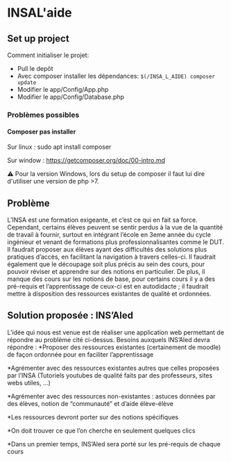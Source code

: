 # INSAL'aide
## Set up project
Comment initialiser le projet:
* Pull le depôt
* Avec composer installer les dépendances: ```$(/INSA_L_AIDE) composer update```
* Modifier le app/Config/App.php
* Modifier le app/Config/Database.php

### Problèmes possibles

#### Composer pas installer
Sur linux : sudo apt install composer

Sur window : https://getcomposer.org/doc/00-intro.md

⚠️ Pour la version Windows, lors du setup de composer il faut lui dire d'utiliser une version de php >7.

## Problème

L’INSA est une formation exigeante, et c’est ce qui en fait sa force. Cependant, certains élèves peuvent se sentir perdus à la vue de la quantité de travail à fournir, surtout en intégrant l’école en 3eme année du cycle ingénieur et venant de formations plus professionnalisantes comme le DUT. Il faudrait proposer aux élèves ayant des difficultés des solutions plus pratiques d’accès, en facilitant la navigation à travers celles-ci. Il faudrait également que le découpage soit plus précis au sein des cours, pour pouvoir réviser et apprendre sur des notions en particulier. 
De plus, il manque des cours sur les notions de base, pour certains cours il y a des pré-requis et l’apprentissage de ceux-ci est en autodidacte ; il faudrait mettre à disposition des ressources existantes de qualité et ordonnées.

## Solution proposée : INS’Aled 
L’idée qui nous est venue est de réaliser une application web permettant de répondre au problème cité ci-dessus. 
Besoins auxquels INS’Aled devra répondre : 
*Proposer des ressources existantes (certainement de moodle) de façon ordonnée pour en faciliter l’apprentissage

*Agrémenter avec des ressources existantes autres que celles proposées par l’INSA (Tutoriels youtubes de qualité faits par des professeurs, sites webs utiles, …)

*Agrémenter avec des ressources non-existantes : astuces données par des élèves, notion de “communauté” et d’aide élève-élève

*Les ressources devront porter sur des notions spécifiques

*On doit trouver ce que l’on cherche en seulement quelques clics

*Dans un premier temps, INS’Aled sera porté sur les pré-requis de chaque cours
